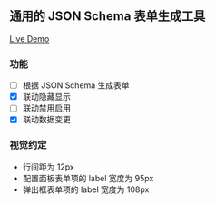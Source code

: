 ## 通用的 JSON Schema 表单生成工具
[Live Demo](https://fanruan-front-end.github.io/SchemaForm/)
### 功能
* [ ] 根据 JSON Schema 生成表单
* [x] 联动隐藏显示
* [ ] 联动禁用启用
* [x] 联动数据变更

### 视觉约定
* 行间距为 12px
* 配置面板表单项的 label 宽度为 95px
* 弹出框表单项的 label 宽度为 108px
